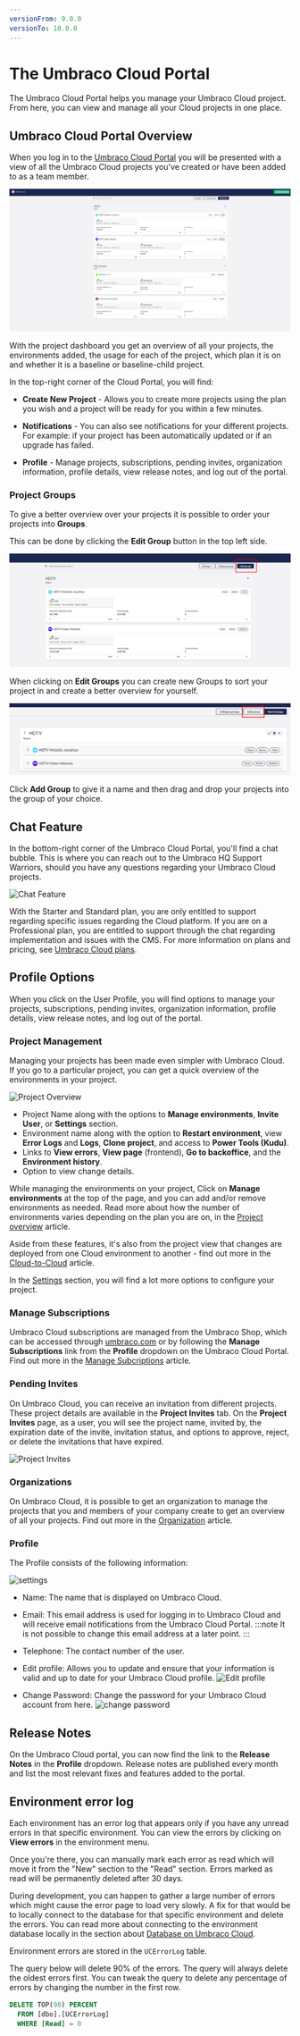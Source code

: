 ```yaml
---
versionFrom: 9.0.0
versionTo: 10.0.0
---
```


# The Umbraco Cloud Portal

The Umbraco Cloud Portal helps you manage your Umbraco Cloud project. From here, you can view and manage all your Cloud projects in one place.

## Umbraco Cloud Portal Overview

When you log in to the [Umbraco Cloud Portal](https://www.s1.umbraco.io/home/login/) you will be presented with a view of all the Umbraco Cloud projects you've created or have been added to as a team member.

![View all projects](images/Umbraco-cloud-dashboard.png)

With the project dashboard you get an overview of all your projects, the environments added, the usage for each of the project, which plan it is on and whether it is a baseline or baseline-child project.

In the top-right corner of the Cloud Portal, you will find:

- **Create New Project** - Allows you to create more projects using the plan you wish and a project will be ready for you within a few minutes.

- **Notifications** - You can also see notifications for your different projects. For example: if your project has been automatically updated or if an upgrade has failed.

- **Profile** - Manage projects, subscriptions, pending invites, organization information, profile details, view release notes, and log out of the portal.

### Project Groups

To give a better overview over your projects it is possible to order your projects into **Groups**.

This can be done by clicking the **Edit Group** button in the top left side.

![Edit Groups](images/edit-group.png)

When clicking on **Edit Groups** you can create new Groups to sort your project in and create a better overview for yourself.

![Create Group](images/add-group.png)

Click **Add Group** to give it a name and then drag and drop your projects into the group of your choice.

## Chat Feature

In the bottom-right corner of the Umbraco Cloud Portal, you'll find a chat bubble. This is where you can reach out to the Umbraco HQ Support Warriors, should you have any questions regarding your Umbraco Cloud projects.

![Chat Feature](images/Chat.png)

With the Starter and Standard plan, you are only entitled to support regarding specific issues regarding the Cloud platform. If you are on a Professional plan, you are entitled to support through the chat regarding implementation and issues with the CMS. For more information on plans and pricing, see [Umbraco Cloud plans](https://umbraco.com/pricing/).

## Profile Options

When you click on the User Profile, you will find options to manage your projects, subscriptions, pending invites, organization information, profile details, view release notes, and log out of the portal.

### Project Management

Managing your projects has been made even simpler with Umbraco Cloud. If you go to a particular project, you can get a quick overview of the environments in your project.

![Project Overview](images/project-overview-v10.png)

- Project Name along with the options to **Manage environments**, **Invite User**, or **Settings** section.
- Environment name along with the option to **Restart environment**, view **Error Logs** and **Logs**, **Clone project**, and access to **Power Tools (Kudu)**.
- Links to **View errors**, **View page** (frontend), **Go to backoffice**, and the **Environment history**.
- Option to view change details.

While managing the environments on your project, Click on **Manage environments** at the top of the page, and you can add and/or remove environments as needed. Read more about how the number of environments varies depending on the plan you are on, in the [Project overview](../Project-Overview) article.

Aside from these features, it's also from the project view that changes are deployed from one Cloud environment to another - find out more in the [Cloud-to-Cloud](../../Deployment/Cloud-to-Cloud) article.

In the [Settings](../../Set-Up/Project-settings) section, you will find a lot more options to configure your project.

### Manage Subscriptions

Umbraco Cloud subscriptions are managed from the Umbraco Shop, which can be accessed through [umbraco.com](https://umbraco.com) or by following the **Manage Subscriptions** link from the **Profile** dropdown on the Umbraco Cloud Portal. Find out more in the [Manage Subcriptions](../../Set-Up/Manage-Subscriptions) article.

### Pending Invites

On Umbraco Cloud, you can receive an invitation from different projects. These project details are available in the **Project Invites** tab. On the **Project Invites** page, as a user, you will see the project name, invited by, the expiration date of the invite, invitation status, and options to approve, reject, or delete the invitations that have expired.

![Project Invites](images/project-invites.png)

### Organizations

On Umbraco Cloud, it is possible to get an organization to manage the projects that you and members of your company create to get an overview of all your projects. Find out more in the [Organization](Organizations) article.

### Profile

The Profile consists of the following information:

![settings](images/profile.png)

- Name: The name that is displayed on Umbraco Cloud.
- Email: This email address is used for logging in to Umbraco Cloud and will receive email notifications from the Umbraco Cloud Portal.
  :::note
    It is not possible to change this email address at a later point.
  :::

- Telephone: The contact number of the user.
- Edit profile: Allows you to update and ensure that your information is valid and up to date for your Umbraco Cloud profile.
  ![Edit profile](images/change-profile-info.png)

- Change Password: Change the password for your Umbraco Cloud account from here.
  ![change password](images/change-password.png)

## Release Notes

On the Umbraco Cloud portal, you can now find the link to the **Release Notes** in the **Profile** dropdown. Release notes are published every month and list the most relevant fixes and features added to the portal.

## Environment error log

Each environment has an error log that appears only if you have any unread errors in that specific environment. You can view the errors by clicking on **View errors** in the environment menu.

Once you're there, you can manually mark each error as read which will move it from the "New" section to the "Read" section. Errors marked as read will be permanently deleted after 30 days.

During development, you can happen to gather a large number of errors which might cause the error page to load very slowly. A fix for that would be to locally connect to the database for that specific environment and delete the errors. You can read more about connecting to the environment database locally in the section about [Database on Umbraco Cloud](../../Databases/Cloud-Database).

Environment errors are stored in the `UCErrorLog` table.

The query below will delete 90% of the errors. The query will always delete the oldest errors first. You can tweak the query to delete any percentage of errors by changing the number in the first row.

```sql
DELETE TOP(90) PERCENT
  FROM [dbo].[UCErrorLog]
  WHERE [Read] = 0
```
